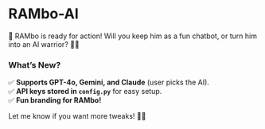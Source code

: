 # RAMbo-AI
💪 RAMbo is ready for action! Will you keep him as a fun chatbot, or turn him into an AI warrior? 🚀🔥

### **What’s New?**
✅ **Supports GPT-4o, Gemini, and Claude** (user picks the AI).  
✅ **API keys stored in `config.py`** for easy setup.  
✅ **Fun branding for RAMbo!**  

Let me know if you want more tweaks! 🚀🔥
